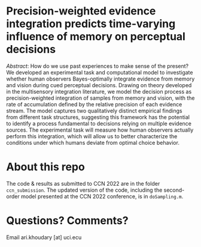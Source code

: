 # Precision-weighted evidence integration predicts time-varying influence of memory on perceptual decisions

*Abstract*: How do we use past experiences to make sense of the present? We developed an experimental task and computational model to investigate whether human observers Bayes-optimally integrate evidence from memory and vision during cued perceptual decisions. Drawing on theory developed in the multisensory integration literature, we model the decision process as precision-weighted integration of samples from memory and vision, with the rate of accumulation defined by the relative precision of each evidence stream. The model captures two qualitatively distinct empirical findings from different task structures, suggesting this framework has the potential to identify a process fundamental to decisions relying on multiple evidence sources. The experimental task will measure how human observers actually perform this integration, which will allow us to better characterize the conditions under which humans deviate from optimal choice behavior.

# About this repo
The code & results as submitted to CCN 2022 are in the folder `ccn_submission`. The updated version of the code, including the second-order model presented at the CCN 2022 conference, is in `doSampling.m`. 

# Questions? Comments?
Email ari.khoudary [at] uci.ecu
